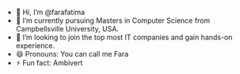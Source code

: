- 👋 Hi, I’m @farafatima
- 🌱 I’m currently pursuing Masters in Computer Science from Campbellsville University, USA.
- 💞️ I’m looking to join the top most IT companies and gain hands-on experience.
- 😄 Pronouns: You can call me Fara 
- ⚡ Fun fact: Ambivert

<!---
farafatima44/farafatima44 is a ✨ special ✨ repository because its `README.md` (this file) appears on your GitHub profile.
You can click the Preview link to take a look at your changes.
--->
